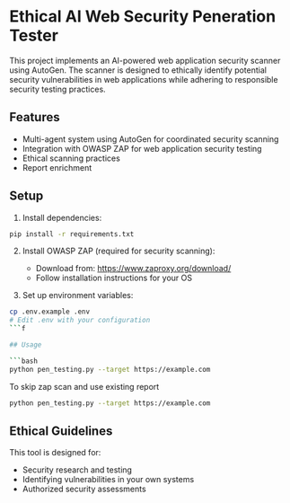 # Ethical AI Web Security Peneration Tester

This project implements an AI-powered web application security scanner using AutoGen. The scanner is designed to ethically identify potential security vulnerabilities in web applications while adhering to responsible security testing practices.

## Features

- Multi-agent system using AutoGen for coordinated security scanning
- Integration with OWASP ZAP for web application security testing
- Ethical scanning practices
- Report enrichment

## Setup

1. Install dependencies:
```bash
pip install -r requirements.txt
```

2. Install OWASP ZAP (required for security scanning):
   - Download from: https://www.zaproxy.org/download/
   - Follow installation instructions for your OS

3. Set up environment variables:
```bash
cp .env.example .env
# Edit .env with your configuration
```f

## Usage

```bash
python pen_testing.py --target https://example.com
```

To skip zap scan and use existing report

```bash
python pen_testing.py --target https://example.com
```

## Ethical Guidelines

This tool is designed for:
- Security research and testing
- Identifying vulnerabilities in your own systems
- Authorized security assessments